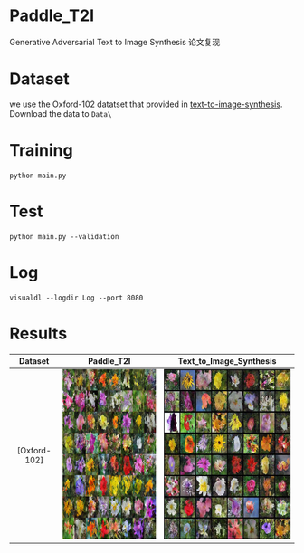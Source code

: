 # Paddle_T2I
Generative Adversarial Text to Image Synthesis 论文复现
# Dataset
we use the Oxford-102 datatset that provided in [text-to-image-synthesis](https://github.com/aelnouby/Text-to-Image-Synthesis).
Download the data to ```Data\```
# Training
```
python main.py
```
# Test
```
python main.py --validation
```
# Log
```
visualdl --logdir Log --port 8080
```
# Results
Dataset | Paddle_T2I | Text_to_Image_Synthesis
:------:|:----------:|:------------------------:|
[Oxford-102]|<img src="examples/paddle_T2I_64images.png" height = "300" width="300"/><br/>|<img src="examples/Text_to_Image_Synthesis_64_images.png" height = "300" width="300"/><br/>|
